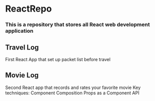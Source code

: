 # ReactRepo

### This is a repository that stores all React web development application

## Travel Log

First React App that set up packet list before travel

## Movie Log

Second React app that records and rates your favorite movie
Key techniques:
Component Composition
Props as a Component API
